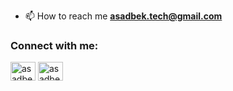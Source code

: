 

- 📫 How to reach me **asadbek.tech@gmail.com**

<h3 align="left">Connect with me:</h3>

<p align="left">
<a href="https://linkedin.com/in/asadbek-ibodullaev-236883295/" target="blank"><img align="center" src="https://raw.githubusercontent.com/rahuldkjain/github-profile-readme-generator/master/src/images/icons/Social/linked-in-alt.svg" alt="asadbek-ibodullaev-236883295/" height="30" width="40" /></a>
<a href="https://www.leetcode.com/asadbekiv" target="blank"><img align="center" src="https://raw.githubusercontent.com/rahuldkjain/github-profile-readme-generator/master/src/images/icons/Social/leet-code.svg" alt="asadbekiv" height="30" width="40" /></a>
</p>





